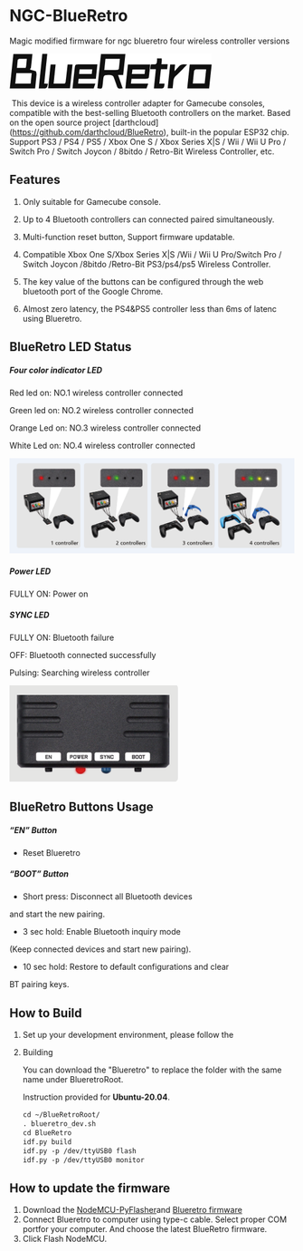 # NGC-BlueRetro
Magic modified firmware for ngc blueretro four wireless controller versions

![](image/logo.png)

​       This device is a wireless controller adapter for Gamecube consoles, compatible with the best-selling Bluetooth controllers on the market. Based on the open source project [darthcloud] (https://github.com/darthcloud/BlueRetro), built-in the popular ESP32 chip. Support PS3 / PS4 / PS5 / Xbox One S / Xbox Series X|S / Wii / Wii U Pro / Switch Pro / Switch Joycon / 8bitdo / Retro-Bit Wireless Controller, etc. 

## Features

1) Only suitable for Gamecube console. 

2) Up to 4 Bluetooth controllers can connected paired simultaneously. 

3)  Multi-function reset button, Support firmware updatable.

4) Compatible Xbox One S/Xbox Series X|S /Wii / Wii U Pro/Switch Pro / Switch Joycon /8bitdo /Retro-Bit PS3/ps4/ps5 Wireless Controller.  

5) The key value of the buttons can be configured through the web bluetooth port of the Google Chrome.

6) Almost zero latency, the PS4&PS5 controller less than 6ms of latenc using Blueretro.

   

## BlueRetro LED Status

##### Four color indicator LED

Red led on: NO.1 wireless controller connected

Green led on: NO.2 wireless controller connected

Orange Led on: NO.3 wireless controller connected

White Led on: NO.4 wireless controller connected

![](image/1.png)

##### Power LED

FULLY ON: Power on

##### SYNC LED

FULLY ON: Bluetooth failure

OFF: Bluetooth connected successfully

Pulsing: Searching wireless controller

![](image/3.png)

## BlueRetro Buttons Usage

##### “EN” Button

- Reset Blueretro

##### “BOOT” Button

- Short press: Disconnect all Bluetooth devices 

and start the new pairing.

- 3 sec hold: Enable Bluetooth inquiry mode 

(Keep connected devices and start new pairing).

- 10 sec hold: Restore to default configurations and clear 

BT pairing keys.

## How to Build

1. Set up your development environment, please follow the

   [BlueRetroRoot]: https://github.com/darthcloud/BlueRetroRoot

2. Building

   You can download the "Blueretro" to replace the folder with the same name under BlueretroRoot.

   Instruction provided for **Ubuntu-20.04**.

   ```
   cd ~/BlueRetroRoot/
   . blueretro_dev.sh
   cd BlueRetro
   idf.py build
   idf.py -p /dev/ttyUSB0 flash
   idf.py -p /dev/ttyUSB0 monitor
   ```
  ## How to update the firmware
  1) Download the  [NodeMCU-PyFlasher](https://github.com/marcelstoer/nodemcu-pyflasher/releases)and [Blueretro firmware](https://github.com/RetroScaler/NGC-BlueRetro/releases/tag/blueretro)
  3) Connect Blueretro to computer using type-c cable. Select proper COM portfor your computer. And choose the latest BlueRetro firmware.
  4) Click Flash NodeMCU.
   
